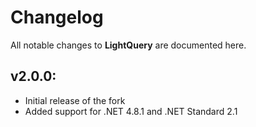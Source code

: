 # Changelog

All notable changes to **LightQuery** are documented here.

## v2.0.0:
- Initial release of the fork
- Added support for .NET 4.8.1 and .NET Standard 2.1
